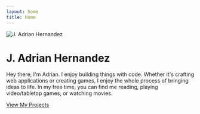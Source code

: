 ```yaml
---
layout: home
title: Home
---
```

<div class="hero-section">
  <div class="profile-container">
    <img src="{{ '/assets/images/profile.png' | relative_url }}" alt="J. Adrian Hernandez" class="profile-image">
  </div>
  <h1>J. Adrian Hernandez</h1>
</div>

<div class="intro-section">
  <p>Hey there, I'm Adrian. I enjoy building things with code. Whether it's crafting web applications or creating games, I enjoy the whole process of bringing ideas to life. In my free time, you can find me reading, playing video/tabletop games, or watching movies.</p>
  
  <div class="cta-buttons">
    <!-- <a href="{{ '/blog' | relative_url }}" class="cta-link">Read My Blog</a> -->
    <a href="{{ '/projects' | relative_url }}" class="cta-link">View My Projects</a>
  </div>
</div>

<!-- <div class="featured-projects">
  <h2>Some of my Projects</h2>
  <div class="project-preview">
    <a href="{{ '/projects' | relative_url }}" class="project-card">
      <h3>Taskify</h3>
      <p>Task management application with Spring Boot & Angular</p>
    </a>
    <a href="{{ '/projects' | relative_url }}" class="project-card">
      <h3>Dodge</h3>
      <p>A fast-paced browser game where you dodge enemies and collect gems using Three.js</p>
    </a>
  </div>
</div> -->

<!-- <div class="latest-posts">
  <h2>Latest Posts</h2>
  <div class="post-preview-container">
    {% for post in site.posts limit:2 %}
    <a href="{{ post.url | relative_url }}" class="post-card">
      <h3>{{ post.title }}</h3>
      <time>{{ post.date | date_to_string }}</time>
      <p>{{ post.excerpt | strip_html | truncatewords: 30 }}</p>
    </a>
    {% endfor %}
  </div>
</div> -->
